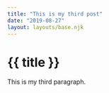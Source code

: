 ```yaml
---
title: "This is my third post"
date: "2019-08-27"
layout: layouts/base.njk
---
```


# {{ title }}

This is my third paragraph.